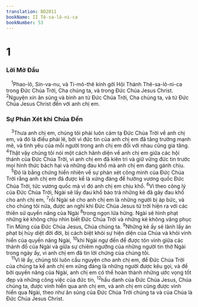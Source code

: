 ```yaml
---
translation: BD2011
bookName: II Tê-sa-lô-ni-ca 
bookNumber: 53
---
```


<div class="title"><h1>1</h1><h3>Lời Mở Ðầu</h3></div>
<span class="verse 2te_1_1"> <sup>1</sup>Phao-lô, Sin-va-nu, và Ti-mô-thê kính gởi Hội Thánh Thê-sa-lô-ni-ca trong Ðức Chúa Trời, Cha chúng ta, và trong Ðức Chúa Jesus Christ. </span>
<span class="verse 2te_1_2"><sup>2</sup>Nguyện xin ân sủng và bình an từ Ðức Chúa Trời, Cha chúng ta, và từ Ðức Chúa Jesus Christ đến với anh chị em.<br/></span>
<div class="title"><h3>Sự Phán Xét khi Chúa Ðến</h3></div>
<span class="verse 2te_1_3"> <sup>3</sup>Thưa anh chị em, chúng tôi phải luôn cảm tạ Ðức Chúa Trời về anh chị em, và đó là điều phải lẽ, bởi vì đức tin của anh chị em đã tăng trưởng mạnh mẽ, và tình yêu của mỗi người trong anh chị em đối với nhau cũng gia tăng. </span>
<span class="verse 2te_1_4"><sup>4</sup>Thật vậy chúng tôi nói một cách hãnh diện về anh chị em giữa các hội thánh của Ðức Chúa Trời, vì anh chị em đã kiên trì và giữ vững đức tin trước mọi hình thức bách hại và những đau khổ mà anh chị em đang gánh chịu.<br/></span>
<span class="verse 2te_1_5"> <sup>5</sup>Ðó là bằng chứng hiển nhiên về sự phán xét công minh của Ðức Chúa Trời rằng anh chị em đã được kể là xứng đáng để hưởng vương quốc Ðức Chúa Trời, tức vương quốc mà vì đó anh chị em chịu khổ. </span>
<span class="verse 2te_1_6"><sup>6</sup>Vì theo công lý của Ðức Chúa Trời, Ngài sẽ lấy đau khổ báo trả những kẻ đã gây đau khổ cho anh chị em, </span>
<span class="verse 2te_1_7"><sup>7</sup>rồi Ngài sẽ cho anh chị em là những người bị áp bức, và cho chúng tôi nữa, được an nghỉ khi Ðức Chúa Jesus từ trời hiện ra với các thiên sứ quyền năng của Ngài </span>
<span class="verse 2te_1_8"><sup>8</sup>trong ngọn lửa hừng. Ngài sẽ hình phạt những kẻ không chịu nhìn biết Ðức Chúa Trời và những kẻ không vâng phục Tin Mừng của Ðức Chúa Jesus, Chúa chúng ta. </span>
<span class="verse 2te_1_9"><sup>9</sup>Những kẻ ấy sẽ lãnh lấy án phạt bị hủy diệt đời đời, bị cách biệt khỏi sự hiện diện của Chúa và khỏi vinh hiển của quyền năng Ngài, </span>
<span class="verse 2te_1_10"><sup>10</sup>khi Ngài ngự đến để được tôn vinh giữa các thánh đồ của Ngài và giữa sự chiêm ngưỡng của những người tin thờ Ngài trong ngày ấy, vì anh chị em đã tin lời chứng của chúng tôi.<br/></span>
<span class="verse 2te_1_11"> <sup>11</sup>Vì lẽ ấy, chúng tôi luôn cầu nguyện cho anh chị em, để Ðức Chúa Trời của chúng ta kể anh chị em xứng đáng là những người được kêu gọi, và để bởi quyền năng của Ngài, anh chị em có thể hoàn thành những ước vọng tốt đẹp và những công việc của đức tin, </span>
<span class="verse 2te_1_12"><sup>12</sup>hầu danh của Ðức Chúa Jesus, Chúa chúng ta, được vinh hiển qua anh chị em, và anh chị em cũng được vinh hiển qua Ngài, theo như ân sủng của Ðức Chúa Trời chúng ta và của Chúa là Ðức Chúa Jesus Christ.<br/></span>
